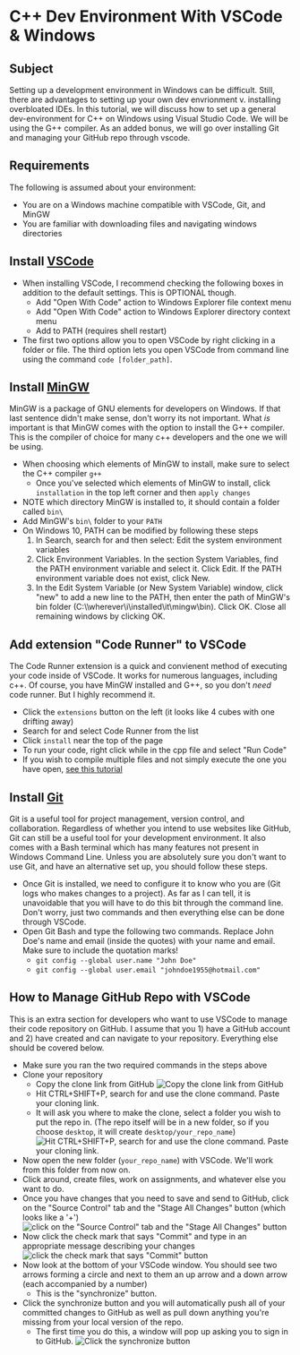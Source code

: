 # C++ Dev Environment With VSCode & Windows

## Subject
Setting up a development environment in Windows can be difficult. Still, there
are advantages to setting up your own dev envrionment v. installing overbloated
IDEs. In this tutorial, we will discuss how to set up a general dev-environment
for C++ on Windows using Visual Studio Code. We will be using the G++ compiler.
As an added bonus, we will go over installing Git and managing your GitHub repo
through vscode.

## Requirements
The following is assumed about your environment:
* You are on a Windows machine compatible with VSCode, Git, and MinGW
* You are familiar with downloading files and navigating windows directories

## Install [VSCode](https://code.visualstudio.com/)
* When installing VSCode, I recommend checking the following boxes in addition to the default settings. This is OPTIONAL though.
    * Add "Open With Code" action to Windows Explorer file context menu
    * Add "Open With Code" action to Windows Explorer directory context menu
    * Add to PATH (requires shell restart)
* The first two options allow you to open VSCode by right clicking in a folder or file. The third option lets you open VSCode from command line using the command `code [folder_path]`.

## Install [MinGW](https://osdn.net/projects/mingw/releases/)
MinGW is a package of GNU elements for developers on Windows. If that last
sentence didn't make sense, don't worry its not important. What *is* important
is that MinGW comes with the option to install the G++ compiler. This is the
compiler of choice for many c++ developers and the one we will be using.
* When choosing which elements of MinGW to install, make sure to select the C++ compiler `g++`
    * Once you've selected which elements of MinGW to install, click `installation` in the top left corner and then `apply changes`
* NOTE which directory MinGW is installed to, it should contain a folder called `bin\`
* Add MinGW's `bin\` folder to your `PATH`
* On Windows 10, PATH can be modified by following these steps
    1. In Search, search for and then select: Edit the system environment variables
    2. Click Environment Variables. In the section System Variables, find the PATH environment variable and select it. Click Edit. If the PATH environment variable does not exist, click New.
    3. In the Edit System Variable (or New System Variable) window, click "new" to add a new line to the PATH, then enter the path of MinGW's bin folder (C:\\\wherever\i\installed\it\mingw\bin\). Click OK. Close all remaining windows by clicking OK.

## Add extension "Code Runner" to VSCode
The Code Runner extension is a quick and convienent method of executing your
code inside of VSCode. It works for numerous languages, including c++. Of
course, you have MinGW installed and G++, so you don't *need* code runner. But
I highly recommend it.
* Click the `extensions` button on the left (it looks like 4 cubes with one drifting away)
* Search for and select Code Runner from the list
* Click `install` near the top of the page
* To run your code, right click while in the cpp file and select "Run Code"
* If you wish to compile multiple files and not simply execute the one you have open, [see this tutorial](https://github.com/jeremyglebe/dev_tool_tutorials/tree/master/vsc_mf)

## Install [Git](https://git-scm.com/downloads)
Git is a useful tool for project management, version control, and
collaboration. Regardless of whether you intend to use websites like GitHub,
Git can still be a useful tool for your development environment. It also comes
with a Bash terminal which has many features not present in Windows Command
Line. Unless you are absolutely sure you don't want to use Git, and have an
alternative set up, you should follow these steps.
* Once Git is installed, we need to configure it to know who you are (Git logs who makes changes to a project). As far as I can tell, it is unavoidable that you will have to do this bit through the command line. Don't worry, just two commands and then everything else can be done through VSCode.
* Open Git Bash and type the following two commands. Replace John Doe's name and email (inside the quotes) with your name and email. Make sure to include the quotation marks!
    * `git config --global user.name "John Doe"`
    * `git config --global user.email "johndoe1955@hotmail.com"`

## How to Manage GitHub Repo with VSCode
This is an extra section for developers who want to use VSCode to manage their
code repository on GitHub. I assume that you 1) have a GitHub account and
2) have created and can navigate to your repository. Everything else should be
covered below.
* Make sure you ran the two required commands in the steps above
* Clone your repository
    * Copy the clone link from GitHub
    ![Copy the clone link from GitHub](./assets/git_clone_link.gif)
    * Hit CTRL+SHIFT+P, search for and use the clone command. Paste your cloning link.
    * It will ask you where to make the clone, select a folder you wish to put the repo in. (The repo itself will be in a new folder, so if you choose `desktop`, it will create `desktop/your_repo_name`)
    ![Hit CTRL+SHIFT+P, search for and use the clone command. Paste your cloning link.](./assets/git_clone.gif)
* Now open the new folder (`your_repo_name`) with VSCode. We'll work from this folder from now on.
* Click around, create files, work on assignments, and whatever else you want to do.
* Once you have changes that you need to save and send to GitHub, click on the "Source Control" tab and the "Stage All Changes" button (which looks like a '+')
![click on the "Source Control" tab and the "Stage All Changes" button](./assets/stage_changes.gif)
* Now click the check mark that says "Commit" and type in an appropriate message describing your changes
![click the check mark that says "Commit" button](./assets/commit.gif)
* Now look at the bottom of your VSCode window. You should see two arrows forming a circle and next to them an up arrow and a down arrow (each accompanied by a number)
    * This is the "synchronize" button.
* Click the synchronize button and you will automatically push all of your committed changes to GitHub as well as pull down anything you're missing from your local version of the repo.
    * The first time you do this, a window will pop up asking you to sign in to GitHub.
![Click the synchronize button](./assets/sync.gif)
